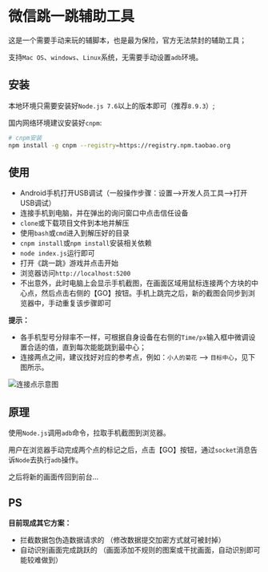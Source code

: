 # 微信跳一跳辅助工具

这是一个需要手动来玩的辅脚本，也是最为保险，官方无法禁封的辅助工具；

支持`Mac OS`、`windows`、`Linux`系统，无需要手动设置`adb`环境。


## 安装

本地环境只需要安装好`Node.js 7.6`以上的版本即可（推荐`8.9.3`）;

国内网络环境建议安装好`cnpm`:

```bash
# cnpm安装
npm install -g cnpm --registry=https://registry.npm.taobao.org
```

## 使用

- Android手机打开USB调试（一般操作步骤：设置-->开发人员工具-->打开USB调试）
- 连接手机到电脑，并在弹出的询问窗口中点击信任设备
- `clone`或下载项目文件到本地并解压
- 使用`bash`或`cmd`进入到解压好的目录
- `cnpm install`或`npm install`安装相关依赖
- `node index.js`运行即可
- 打开《跳一跳》游戏并点击开始
- 浏览器访问`http://localhost:5200`
- 不出意外，此时电脑上会显示手机截图，在画面区域用鼠标连接两个方块的中心点，然后点击右侧的【GO】按钮。手机上跳完之后，新的截图会同步到浏览器中，手动重复该步骤即可

**提示：**

- 各手机型号分辩率不一样，可根据自身设备在右侧的`Time/px`输入框中微调设置合适的值，直到每次能能跳到最中心；
- 连接两点之间，建议找好对应的参考点，例如：`小人的菊花` --> `目标中心`，见下图所示。


![连接点示意图](https://rawcdn.githack.com/sbfkcel/WechatJumpGameHelper/master/static/images/Snipaste_2018-01-04_11-24-08.png?v=8)


## 原理

使用`Node.js`调用`adb`命令，拉取手机截图到浏览器。

用户在浏览器手动完成两个点的标记之后，点击【GO】按钮，通过`socket`消息告诉`Node`去执行`adb`操作。

之后将新的画面传回到前台...

## PS

**目前现成其它方案：**
- 拦截数据包伪造数据请求的 （修改数据提交加密方式就可被封掉）
- 自动识别画面完成跳跃的 （画面添加不规则的图案或干扰画面，自动识别即可能较难做到）
